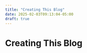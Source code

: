```yaml
---
title: "Creating This Blog"
date: 2025-02-03T09:13:04-05:00
draft: true
---
```


# Creating This Blog

<add notes on creating this thing>
